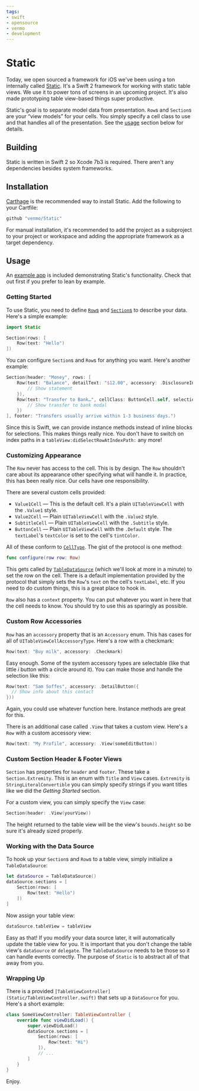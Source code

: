 ```yaml
---
tags:
- swift
- opensource
- venmo
- development
---
```


# Static

Today, we open sourced a framework for iOS we've been using a ton internally called [Static](https://github.com/venmo/Static). It's a Swift 2 framework for working with static table views. We use it to power tons of screens in an upcoming project. It's also made prototyping table view-based things super productive.

Static's goal is to separate model data from presentation. `Row`s and `Section`s are your “view models” for your cells. You simply specify a cell class to use and that handles all of the presentation. See the [usage](usage) section below for details.


## Building

Static is written in Swift 2 so Xcode 7b3 is required. There aren't any dependencies besides system frameworks.


## Installation

[Carthage](https://github.com/carthage/carthage) is the recommended way to install Static. Add the following to your Cartfile:

``` ruby
github "venmo/Static"
```

For manual installation, it's recommended to add the project as a subproject to your project or workspace and adding the appropriate framework as a target dependency.


## Usage

An [example app](Example) is included demonstrating Static's functionality. Check that out first if you prefer to lean by example.


### Getting Started

To use Static, you need to define [`Row`s](https://github.com/venmo/Static/Static/Row.swift) and [`Section`s](https://github.com/venmo/Static/Static/Section.swift) to describe your data. Here's a simple example:

```swift
import Static

Section(rows: [
    Row(text: "Hello")
])
```

You can configure `Section`s and `Row`s for anything you want. Here's another example:

```swift
Section(header: "Money", rows: [
    Row(text: "Balance", detailText: "$12.00", accessory: .DisclosureIndicator, selection: {
        // Show statement
    }),
    Row(text: "Transfer to Bank…", cellClass: ButtonCell.self, selection: {
        // Show transfer to bank modal
    })
], footer: "Transfers usually arrive within 1-3 business days.")
```

Since this is Swift, we can provide instance methods instead of inline blocks for selections. This makes things really nice. You don't have to switch on index paths in a `tableView:didSelectRowAtIndexPath:` any more!


### Customizing Appearance

The `Row` never has access to the cell. This is by design. The `Row` shouldn't care about its appearance other specifying what will handle it. In practice, this has been really nice. Our cells have one responsibility.

There are several custom cells provided:

* `Value1Cell` — This is the default cell. It's a plain `UITableViewCell` with the `.Value1` style.
* `Value2Cell` — Plain `UITableViewCell` with the `.Value2` style.
* `SubtitleCell` — Plain `UITableViewCell` with the `.Subtitle` style.
* `ButtonCell` — Plain `UITableViewCell` with the `.Default` style. The `textLabel`'s `textColor` is set to the cell's `tintColor`.

All of these conform to [`CellType`](https://github.com/venmo/Static/Static/CellType.swift). The gist of the protocol is one method:

```swift
func configure(row row: Row)
```

This gets called by [`TableDataSource`](https://github.com/venmo/Static/Static/TableDataSource.swift) (which we'll look at more in a minute) to set the row on the cell. There is a default implementation provided by the protocol that simply sets the `Row`'s `text` on the cell's `textLabel`, etc. If you need to do custom things, this is a great place to hook in.

`Row` also has a `context` property. You can put whatever you want in here that the cell needs to know. You should try to use this as sparingly as possible.


### Custom Row Accessories

`Row` has an `accessory` property that is an `Accessory` enum. This has cases for all of `UITableViewCellAccessoryType`. Here's a row with a checkmark:

```swift
Row(text: "Buy milk", accessory: .Checkmark)
```

Easy enough. Some of the system accessory types are selectable (like that little *i* button with a circle around it). You can make those and handle the selection like this:

```swift
Row(text: "Sam Soffes", accessory: .DetailButton({
  // Show info about this contact
}))
```

Again, you could use whatever function here. Instance methods are great for this.

There is an additional case called `.View` that takes a custom view. Here's a `Row` with a custom accessory view:

```swift
Row(text: "My Profile", accessory: .View(someEditButton))
```


### Custom Section Header & Footer Views

`Section` has properties for `header` and `footer`. These take a `Section.Extremity`. This is an enum with `Title` and `View` cases. `Extremity` is `StringLiteralConvertible` you can simply specify strings if you want titles like we did the *Getting Started* section.

For a custom view, you can simply specify the `View` case:

```swift
Section(header: .View(yourView))
```

The height returned to the table view will be the view's `bounds.height` so be sure it's already sized properly.


### Working with the Data Source

To hook up your `Section`s and `Row`s to a table view, simply initialize a `TableDataSource`:

```swift
let dataSource = TableDataSource()
dataSource.sections = [
    Section(rows: [
        Row(text: "Hello")
    ])
]
```

Now assign your table view:

```swift
dataSource.tableView = tableView
```

Easy as that! If you modify your data source later, it will automatically update the table view for you. It is important that you don't change the table view's `dataSource` or `delegate`. The `TableDataSource` needs to be those so it can handle events correctly. The purpose of `Static` is to abstract all of that away from you.


### Wrapping Up

There is a provided `[TableViewController](Static/TableViewController.swift)` that sets up a `DataSource` for you. Here's a short example:

```swift
class SomeViewController: TableViewController {
    override func viewDidLoad() {
        super.viewDidLoad()
        dataSource.sections = [
            Section(rows: [
                Row(text: "Hi")
            ]),
            // ...
        ]
    }
}
```

Enjoy.
